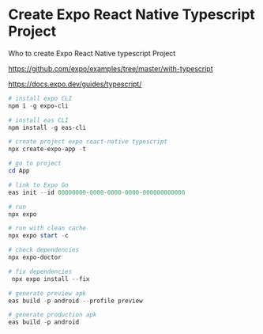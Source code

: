 # Create Expo React Native Typescript Project
Who to create Expo React Native typescript Project

https://github.com/expo/examples/tree/master/with-typescript

https://docs.expo.dev/guides/typescript/

```powershell
# install expo CLI
npm i -g expo-cli

# install eas CLI
npm install -g eas-cli

# create project expo react-native typescript
npx create-expo-app -t

# go to project
cd App

# link to Expo Go
eas init --id 00000000-0000-0000-0000-000000000000

# run
npx expo

# run with clean cache
npx expo start -c

# check dependencies
npx expo-doctor

# fix dependencies
 npx expo install --fix

# generate preview apk 
eas build -p android --profile preview

# generate production apk
eas build -p android

```
